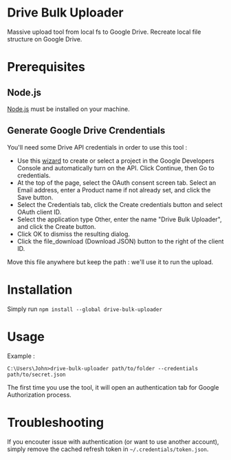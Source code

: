 Drive Bulk Uploader
===================

Massive upload tool from local fs to Google Drive. Recreate local file structure on Google Drive.

# Prerequisites

## Node.js

[Node.js](https://nodejs.org/en/download/) must be installed on your machine.

## Generate Google Drive Crendentials

You'll need some Drive API credentials in order to use this tool :

 * Use this [wizard](https://console.developers.google.com/flows/enableapi?apiid=drive) to create or select a project in the Google Developers Console and automatically turn on the API. Click Continue, then Go to credentials.
 * At the top of the page, select the OAuth consent screen tab. Select an Email address, enter a Product name if not already set, and click the Save button.
 * Select the Credentials tab, click the Create credentials button and select OAuth client ID.
 * Select the application type Other, enter the name "Drive Bulk Uploader", and click the Create button.
 * Click OK to dismiss the resulting dialog.
 * Click the file_download (Download JSON) button to the right of the client ID.

Move this file anywhere but keep the path : we'll use it to run the upload.

# Installation

Simply run ```npm install --global drive-bulk-uploader```


# Usage

Example : 
```
C:\Users\John>drive-bulk-uploader path/to/folder --credentials path/to/secret.json
```

The first time you use the tool, it will open an authentication tab for Google Authorization process.

# Troubleshooting

If you encouter issue with authentication (or want to use another account), simply remove the cached refresh token in `~/.credentials/token.json`.
